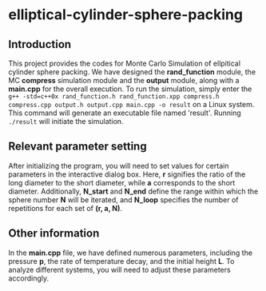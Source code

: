# elliptical-cylinder-sphere-packing
## Introduction
This project provides the codes for Monte Carlo Simulation of ellpitical cylinder sphere packing. We have designed the **rand_function** module, the MC **compress** simulation module and the **output** module, along with a **main.cpp** for the overall execution. To run the simulation, simply enter the `g++ -std=c++0x rand_function.h rand_function.xpp compress.h compress.cpp output.h output.cpp main.cpp -o result` on  a Linux system. This command will generate an executable file named 'result'. Running `./result` will initiate the simulation.
## Relevant parameter setting
After initializing the program, you will need to set values for certain parameters in the interactive dialog box. Here, **r** signifies the ratio of the long diameter to the short diameter, while **a** corresponds to the short diameter. Additionally, **N_start** and **N_end** define the range within which the sphere number **N** will be iterated, and **N_loop** specifies the number of repetitions for each set of **(r, a, N)**.
## Other information
In the **main.cpp** file, we have defined numerous parameters, including the pressure **p**, the rate of temperature decay, and the initial height **L**. To analyze different systems, you will need to adjust these parameters accordingly.





 
